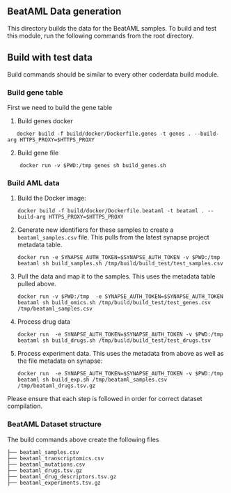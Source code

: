## BeatAML Data generation

This directory builds the data for the BeatAML samples. To build and
test this module, run the following commands from the root directory.

## Build with test data
Build commands should be similar to every other coderdata build
module.


### Build gene table
First we need to build the gene table

1. Build genes docker
```
   docker build -f build/docker/Dockerfile.genes -t genes . --build-arg HTTPS_PROXY=$HTTPS_PROXY 
```

2. Build gene file
```
	docker run -v $PWD:/tmp genes sh build_genes.sh
```

### Build AML data
1. Build the Docker image:
   ```
   docker build -f build/docker/Dockerfile.beataml -t beataml . --build-arg HTTPS_PROXY=$HTTPS_PROXY 
   ```

2. Generate new identifiers for these samples to create a
   `beataml_samples.csv` file. This pulls from the latest synapse
   project metadata table.
   ```
   docker run -e SYNAPSE_AUTH_TOKEN=$SYNAPSE_AUTH_TOKEN -v $PWD:/tmp beataml sh build_samples.sh /tmp/build/build_test/test_samples.csv 
   ```

3. Pull the data and map it to the samples. This uses the metadata
   table pulled above.
   ```
   docker run -v $PWD:/tmp  -e SYNAPSE_AUTH_TOKEN=$SYNAPSE_AUTH_TOKEN beataml sh build_omics.sh /tmp/build/build_test/test_genes.csv /tmp/beataml_samples.csv 
   ```

4. Process drug data
   ```
   docker run  -e SYNAPSE_AUTH_TOKEN=$SYNAPSE_AUTH_TOKEN -v $PWD:/tmp beataml sh build_drugs.sh /tmp/build/build_test/test_drugs.tsv
   ```
   
5. Process experiment data. This uses the metadata from above as well as the file metadata on synapse:
   ```
   docker run  -e SYNAPSE_AUTH_TOKEN=$SYNAPSE_AUTH_TOKEN -v $PWD:/tmp beataml sh build_exp.sh /tmp/beataml_samples.csv /tmp/beataml_drugs.tsv.gz
   ```

Please ensure that each step is followed in order for correct dataset
compilation.


### BeatAML Dataset structure
The build commands above create the following files

```
├── beataml_samples.csv
├── beataml_transcriptomics.csv
├── beataml_mutations.csv
├── beataml_drugs.tsv.gz
├── beataml_drug_descriptors.tsv.gz
├── beataml_experiments.tsv.gz
```
